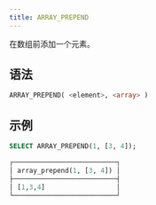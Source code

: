 ```yaml
---
title: ARRAY_PREPEND
---
```


在数组前添加一个元素。

## 语法

```sql
ARRAY_PREPEND( <element>, <array> )
```

## 示例

```sql
SELECT ARRAY_PREPEND(1, [3, 4]);

┌──────────────────────────┐
│ array_prepend(1, [3, 4]) │
├──────────────────────────┤
│ [1,3,4]                  │
└──────────────────────────┘
```